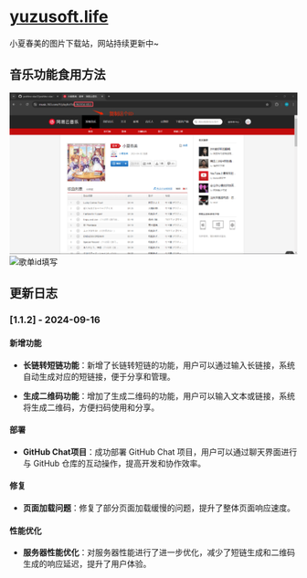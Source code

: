 # [yuzusoft.life](https://yuzusoft.life)
小夏春美的图片下载站，网站持续更新中~

## 音乐功能食用方法
![歌单id获取](https://github.com/yoshino-xiao7/tp/blob/main/img/wyyid.png?raw=true)
![歌单id填写](https://github.com/yoshino-xiao7/tp/blob/main/img/ydy.png?raw=true)

## 更新日志

### [1.1.2] - 2024-09-16

#### 新增功能
- **长链转短链功能**：新增了长链转短链的功能，用户可以通过输入长链接，系统自动生成对应的短链接，便于分享和管理。
  
- **生成二维码功能**：增加了生成二维码的功能，用户可以输入文本或链接，系统将生成二维码，方便扫码使用和分享。

#### 部署
- **GitHub Chat项目**：成功部署 GitHub Chat 项目，用户可以通过聊天界面进行与 GitHub 仓库的互动操作，提高开发和协作效率。

#### 修复
- **页面加载问题**：修复了部分页面加载缓慢的问题，提升了整体页面响应速度。

#### 性能优化
- **服务器性能优化**：对服务器性能进行了进一步优化，减少了短链生成和二维码生成的响应延迟，提升了用户体验。

